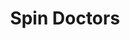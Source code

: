 ---
title: "Spin Doctors"
summary: "Formed in 1988 in New York City, in 1990 the Spin Doctors were signed to Epic Records/Sony Music. The band's debut EP \"Up For Grabs\" was released January 1991. The band's debut album \"Pocket Full Of Kryptonite\" sold poorly until MTV and radio began playing the monster hits \"Two Princes\" and \"Little Miss Can't Be Wrong\", which resulted in the album being sold in over ten million copies. Their 1994 follow-up \"Turn It Upside Down\" was not as successful as \"Pocket Full Of Kryptonite\", though it did sell two million copies. Shortly after the release of Turn It Upside Down, guitarist Eric Schenkman left the band, citing musical and personal differences. He was replaced by Anthony Krizan. The 1996 follow-up, \"You've Got To Believe In Something\" sold poorly, which resulted in guitarist Krizan leaving the band. He was replaced by Eran Tabid. Also during this time, Ivan Neville joined the band on keyboards. 1998, the band signed to Uptown/Universal and released \"Here Comes The Bride\" in 1999. During the recording of \"Here Comes The Bride\", Mark White left the band. The bass tracks on the album were finished by original band member Aaron Comess. The Spin Doctors remained stagnant until 2001, when the closing of the famous New York City club Wetlands brought the original four members back together. The band started playing one-offs and eventually recorded an album, \"Nice Talking To Me\", released September 2005."
image: "spin-doctors.jpg"
apple_music_artist_url: "https://music.apple.com/gb/artist/spin-doctors/358709"
---